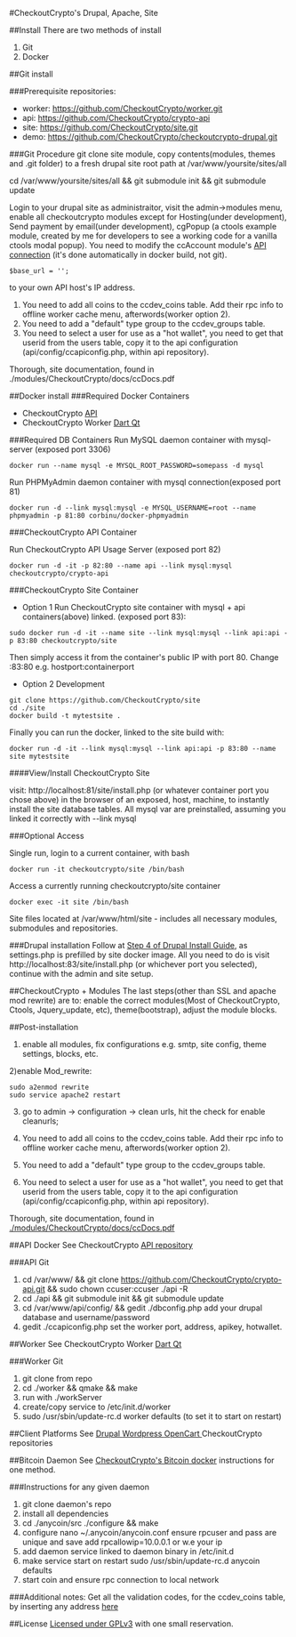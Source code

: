 #CheckoutCrypto's Drupal, Apache, Site

##Install
There are two methods of install

1.  Git
2.  Docker

##Git install

###Prerequisite repositories:

* worker: https://github.com/CheckoutCrypto/worker.git
* api: https://github.com/CheckoutCrypto/crypto-api
* site: https://github.com/CheckoutCrypto/site.git
* demo: https://github.com/CheckoutCrypto/checkoutcrypto-drupal.git

###Git Procedure
git clone site module, copy contents(modules, themes and .git folder) to a fresh drupal site root path at /var/www/yoursite/sites/all   

cd /var/www/yoursite/sites/all && git submodule init && git submodule update

Login to your drupal site as administraitor, visit the admin->modules menu, enable all checkoutcrypto modules except for Hosting(under development), Send payment by email(under development), cgPopup (a ctools example module, created by me for developers to see a working code for a vanilla ctools modal popup). You need to modify the ccAccount module's [API connection](https://github.com/CheckoutCrypto/site/blob/master/modules/CheckoutCrypto/ccAccount/includes/cc-php/cc.inc) (it's done automatically in docker build, not git).

```
$base_url = '';
```

to your own API host's IP address.

1. You need to add all coins to the ccdev_coins table. Add their rpc info to offline worker cache menu, afterwords(worker option 2).
2. You need to add a "default" type group to the ccdev_groups table.
3. You need to select a user for use as a "hot wallet", you need to get that userid from the users table, copy it to the api configuration (api/config/ccapiconfig.php, within api repository).

Thorough, site documentation, found in ./modules/CheckoutCrypto/docs/ccDocs.pdf

##Docker install
###Required Docker Containers

* CheckoutCrypto [API](https://registry.hub.docker.com/u/checkoutcrypto/api/)
* CheckoutCrypto Worker [Dart ](https://registry.hub.docker.com/u/checkoutcrypto/worker-dart/)  [Qt](https://registry.hub.docker.com/u/checkoutcrypto/worker-qt/)

###Required DB Containers
Run MySQL daemon container with mysql-server (exposed port 3306)

```
docker run --name mysql -e MYSQL_ROOT_PASSWORD=somepass -d mysql
```

Run PHPMyAdmin daemon container with mysql connection(exposed port 81)

```
docker run -d --link mysql:mysql -e MYSQL_USERNAME=root --name phpmyadmin -p 81:80 corbinu/docker-phpmyadmin
```
###CheckoutCrypto API Container

Run CheckoutCrypto API Usage Server (exposed port 82)

```
docker run -d -it -p 82:80 --name api --link mysql:mysql checkoutcrypto/crypto-api
```

###CheckoutCrypto Site Container

* Option 1 Run CheckoutCrypto site container with mysql + api containers(above) linked.  (exposed port 83):

```
sudo docker run -d -it --name site --link mysql:mysql --link api:api -p 83:80 checkoutcrypto/site
```

Then simply access it from the container's public IP with port 80.  Change :83:80  e.g. hostport:containerport 

* Option 2 Development

```
git clone https://github.com/CheckoutCrypto/site
cd ./site
docker build -t mytestsite .
```

Finally you can run the docker, linked to the site build with:

```
docker run -d -it --link mysql:mysql --link api:api -p 83:80 --name site mytestsite
```

####View/Install CheckoutCrypto Site

visit: http://localhost:81/site/install.php (or whatever container port you chose above) in the browser of an exposed, host, machine, to instantly install the site database tables. All mysql var are preinstalled, assuming you linked it correctly with --link mysql 


###Optional Access

Single run, login to a current container, with bash

```
docker run -it checkoutcrypto/site /bin/bash
```

Access a currently running checkoutcrypto/site container

```
docker exec -it site /bin/bash
```

Site files located at /var/www/html/site - includes all necessary modules, submodules and repositories.  
 
###Drupal installation
Follow at [Step 4 of Drupal Install Guide](
https://www.drupal.org/node/251031), as settings.php is prefilled by site docker image.  All you need to do is visit http://localhost:83/site/install.php (or whichever port you selected), continue with the admin and site setup.

##CheckoutCrypto + Modules
The last steps(other than SSL and apache mod rewrite) are to: enable the correct modules(Most of CheckoutCrypto, Ctools, Jquery_update, etc), theme(bootstrap), adjust the module blocks.

##Post-installation
1) enable all modules, fix configurations e.g. smtp, site config, theme settings, blocks, etc.

2)enable Mod_rewrite:

```
sudo a2enmod rewrite
sudo service apache2 restart
```

3) go to admin -> configuration -> clean urls,  hit the check for enable cleanurls;

4) You need to add all coins to the ccdev_coins table. Add their rpc info to offline worker cache 
menu, afterwords(worker option 2).

5) You need to add a "default" type group to the ccdev_groups table.

6) You need to select a user for use as a "hot wallet", you need to get that userid from the users table, copy it to the api configuration (api/config/ccapiconfig.php, within api repository).

Thorough, site documentation, found in [./modules/CheckoutCrypto/docs/ccDocs.pdf](https://github.com/CheckoutCrypto/site/blob/master/modules/CheckoutCrypto/docs/ccDocs.pdf)

##API Docker
See CheckoutCrypto [API repository](https://registry.hub.docker.com/u/checkoutcrypto/crypto-api/)

###API Git 

1.  cd /var/www/ &&  git clone https://github.com/CheckoutCrypto/crypto-api.git && sudo chown ccuser:ccuser ./api -R
2. cd ./api && git submodule init && git submodule update
3. cd /var/www/api/config/ && gedit ./dbconfig.php  add your drupal database and username/password
4. gedit ./ccapiconfig.php set the worker port, address, apikey, hotwallet.

##Worker
See CheckoutCrypto Worker [Dart ](https://registry.hub.docker.com/u/checkoutcrypto/worker-dart/)  [Qt](https://registry.hub.docker.com/u/checkoutcrypto/worker-qt/)

###Worker Git

1. git clone from repo
2. cd ./worker && qmake && make
3. run with ./workServer
3. create/copy service to /etc/init.d/worker
4. sudo /usr/sbin/update-rc.d worker defaults (to set it to start on restart)

##Client Platforms
See [Drupal ](https://github.com/CheckoutCrypto/checkoutcrypto-drupal) 
[Wordpress ](https://github.com/CheckoutCrypto/checkoutcrypto-wordpress) 
[OpenCart ](https://github.com/CheckoutCrypto/checkoutcrypto-opencart) CheckoutCrypto repositories

##Bitcoin Daemon
See [CheckoutCrypto's Bitcoin docker](https://registry.hub.docker.com/u/checkoutcrypto/bitcoin/) instructions for one method.

###Instructions for any given daemon

1. git clone  daemon's repo
2. install all dependencies
3. cd ./anycoin/src  ./configure && make
4. configure nano ~/.anycoin/anycoin.conf
ensure rpcuser and pass are unique and save
add rpcallowip=10.0.0.1 or w.e your ip
5. add daemon service linked to daemon binary in /etc/init.d
6.  make service start on restart sudo /usr/sbin/update-rc.d anycoin defaults
7. start coin and ensure rpc connection to local network

###Additional notes:
Get all the validation codes, for the ccdev_coins table, by inserting any address [here](http://darkgamex.ch:2751/chain/Anoncoin/q/decode_address/PH4C5dGxdxKCN7Ru71Hn9yyj9SuxMATsh3)

##License
[Licensed under GPLv3](https://github.com/CheckoutCrypto/site/blob/master/COPYRIGHT) with one small reservation.

